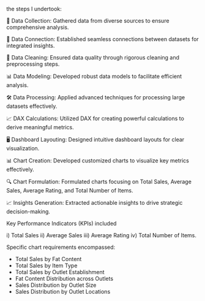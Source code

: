 the steps I undertook:

📌 Data Collection: Gathered data from diverse sources to ensure comprehensive analysis.
 
🔗 Data Connection: Established seamless connections between datasets for integrated insights.
 
🧹 Data Cleaning: Ensured data quality through rigorous cleaning and preprocessing steps.
 
📊 Data Modeling: Developed robust data models to facilitate efficient analysis.
 
🛠️ Data Processing: Applied advanced techniques for processing large datasets effectively.
 
📈 DAX Calculations: Utilized DAX for creating powerful calculations to derive meaningful metrics.
 
🖥️ Dashboard Layouting: Designed intuitive dashboard layouts for clear visualization.
 
📊 Chart Creation: Developed customized charts to visualize key metrics effectively.
 
🔍 Chart Formulation: Formulated charts focusing on Total Sales, Average Sales, Average Rating, and Total Number of Items.

📈 Insights Generation: Extracted actionable insights to drive strategic decision-making.

Key Performance Indicators (KPIs) included 

i) Total Sales
ii) Average Sales
iii) Average Rating
iv) Total Number of Items. 

Specific chart requirements encompassed:
 
- Total Sales by Fat Content
- Total Sales by Item Type
- Total Sales by Outlet Establishment
- Fat Content Distribution across Outlets
- Sales Distribution by Outlet Size
- Sales Distribution by Outlet Locations
